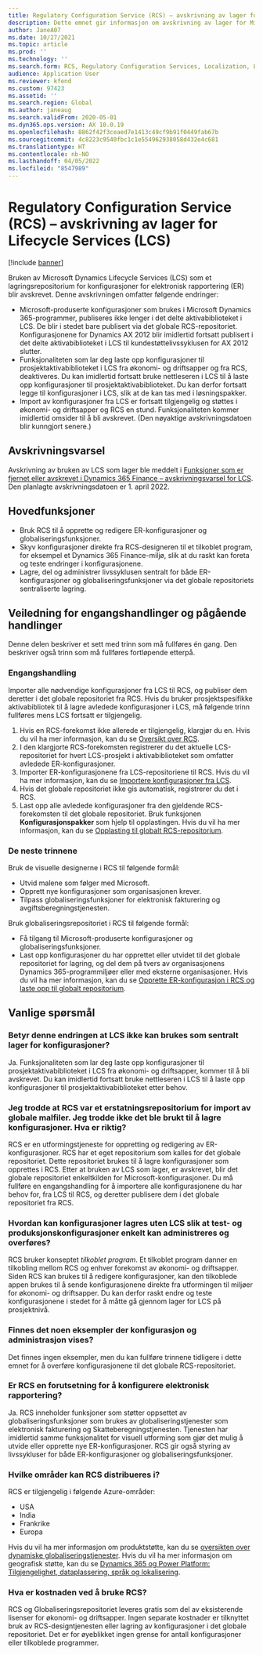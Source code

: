 ```yaml
---
title: Regulatory Configuration Service (RCS) – avskrivning av lager for Lifecycle Services (LCS)
description: Dette emnet gir informasjon om avskrivning av lager for Microsoft Dynamics Lifecycle Services (LCS) som er planlagt som en del av utrullingen av det globale repositoriet for Regulatory Configuration Service (RCS).
author: JaneA07
ms.date: 10/27/2021
ms.topic: article
ms.prod: ''
ms.technology: ''
ms.search.form: RCS, Regulatory Configuration Services, Localization, LCS storage, LCS storage deprecation
audience: Application User
ms.reviewer: kfend
ms.custom: 97423
ms.assetid: ''
ms.search.region: Global
ms.author: janeaug
ms.search.validFrom: 2020-05-01
ms.dyn365.ops.version: AX 10.0.19
ms.openlocfilehash: 8862f42f3ceaed7e1413c49cf9b91f0449fab67b
ms.sourcegitcommit: 4c8223c9540fbc1c1e554962938058d432e4c681
ms.translationtype: HT
ms.contentlocale: nb-NO
ms.lasthandoff: 04/05/2022
ms.locfileid: "8547989"
---
```

# <a name="regulatory-configuration-service-rcs--lifecycle-services-lcs-storage-deprecation"></a>Regulatory Configuration Service (RCS) – avskrivning av lager for Lifecycle Services (LCS)

[!include [banner](../includes/banner.md)]

Bruken av Microsoft Dynamics Lifecycle Services (LCS) som et lagringsrepositorium for konfigurasjoner for elektronisk rapportering (ER) blir avskrevet. Denne avskrivningen omfatter følgende endringer:

- Microsoft-produserte konfigurasjoner som brukes i Microsoft Dynamics 365-programmer, publiseres ikke lenger i det delte aktivabiblioteket i LCS. De blir i stedet bare publisert via det globale RCS-repositoriet. Konfigurasjonene for Dynamics AX 2012 blir imidlertid fortsatt publisert i det delte aktivabiblioteket i LCS til kundestøttelivssyklusen for AX 2012 slutter.
- Funksjonaliteten som lar deg laste opp konfigurasjoner til prosjektaktivabiblioteket i LCS fra økonomi- og driftsapper og fra RCS, deaktiveres. Du kan imidlertid fortsatt bruke nettleseren i LCS til å laste opp konfigurasjoner til prosjektaktivabiblioteket. Du kan derfor fortsatt legge til konfigurasjoner i LCS, slik at de kan tas med i løsningspakker.
- Import av konfigurasjoner fra LCS er fortsatt tilgjengelig og støttes i økonomi- og driftsapper og RCS en stund. Funksjonaliteten kommer imidlertid omsider til å bli avskrevet. (Den nøyaktige avskrivningsdatoen blir kunngjort senere.)

## <a name="deprecation-notice"></a>Avskrivningsvarsel

Avskrivning av bruken av LCS som lager ble meddelt i [Funksjoner som er fjernet eller avskrevet i Dynamics 365 Finance – avskrivningsvarsel for LCS](../get-started/removed-deprecated-features-finance.md#features-removed-or-deprecated-in-the-finance-10017-release). Den planlagte avskrivningsdatoen er 1. april 2022.

## <a name="key-features"></a>Hovedfunksjoner

- Bruk RCS til å opprette og redigere ER-konfigurasjoner og globaliseringsfunksjoner.
- Skyv konfigurasjoner direkte fra RCS-designeren til et tilkoblet program, for eksempel et Dynamics 365 Finance-miljø, slik at du raskt kan foreta og teste endringer i konfigurasjonene.
- Lagre, del og administrer livssyklusen sentralt for både ER-konfigurasjoner og globaliseringsfunksjoner via det globale repositoriets sentraliserte lagring.

## <a name="guidance-for-one-time-and-ongoing-actions"></a>Veiledning for engangshandlinger og pågående handlinger

Denne delen beskriver et sett med trinn som må fullføres én gang. Den beskriver også trinn som må fullføres fortløpende etterpå.

### <a name="one-time-action"></a>Engangshandling

Importer alle nødvendige konfigurasjoner fra LCS til RCS, og publiser dem deretter i det globale repositoriet fra RCS. Hvis du bruker prosjektspesifikke aktivabibliotek til å lagre avledede konfigurasjoner i LCS, må følgende trinn fullføres mens LCS fortsatt er tilgjengelig.

1. Hvis en RCS-forekomst ikke allerede er tilgjengelig, klargjør du en. Hvis du vil ha mer informasjon, kan du se [Oversikt over RCS](rcs-overview.md).
2. I den klargjorte RCS-forekomsten registrerer du det aktuelle LCS-repositoriet for hvert LCS-prosjekt i aktivabiblioteket som omfatter avledede ER-konfigurasjoner.
3. Importer ER-konfigurasjonene fra LCS-repositoriene til RCS. Hvis du vil ha mer informasjon, kan du se [Importere konfigurasjoner fra LCS](/dynamics365/fin-ops-core/dev-itpro/analytics/tasks/er-import-configuration-lifecycle-services).
4. Hvis det globale repositoriet ikke gis automatisk, registrerer du det i RCS.
5. Last opp alle avledede konfigurasjoner fra den gjeldende RCS-forekomsten til det globale repositoriet. Bruk funksjonen **Konfigurasjonspakker** som hjelp til opplastingen. Hvis du vil ha mer informasjon, kan du se [Opplasting til globalt RCS-repositorium](rcs-global-repo-upload.md).

### <a name="going-forward"></a>De neste trinnene

Bruk de visuelle designerne i RCS til følgende formål:

- Utvid malene som følger med Microsoft.
- Opprett nye konfigurasjoner som organisasjonen krever.
- Tilpass globaliseringsfunksjoner for elektronisk fakturering og avgiftsberegningstjenesten.

Bruk globaliseringsrepositoriet i RCS til følgende formål:

- Få tilgang til Microsoft-produserte konfigurasjoner og globaliseringsfunksjoner.
- Last opp konfigurasjoner du har opprettet eller utvidet til det globale repositoriet for lagring, og del dem på tvers av organisasjonens Dynamics 365-programmiljøer eller med eksterne organisasjoner. Hvis du vil ha mer informasjon, kan du se [Opprette ER-konfigurasjon i RCS og laste opp til globalt repositorium](rcs-global-repo-upload.md).

## <a name="frequently-asked-questions"></a>Vanlige spørsmål

### <a name="does-this-change-mean-that-lcs-cant-be-used-as-central-storage-for-configurations"></a>Betyr denne endringen at LCS ikke kan brukes som sentralt lager for konfigurasjoner?

Ja. Funksjonaliteten som lar deg laste opp konfigurasjoner til prosjektaktivabiblioteket i LCS fra økonomi- og driftsapper, kommer til å bli avskrevet. Du kan imidlertid fortsatt bruke nettleseren i LCS til å laste opp konfigurasjoner til prosjektaktivabiblioteket etter behov.

### <a name="i-thought-that-rcs-was-a-replacement-repository-for-importing-global-template-files-i-didnt-think-that-its-used-to-store-configurations-which-is-correct"></a>Jeg trodde at RCS var et erstatningsrepositorium for import av globale malfiler. Jeg trodde ikke det ble brukt til å lagre konfigurasjoner. Hva er riktig?

RCS er en utformingstjeneste for oppretting og redigering av ER-konfigurasjoner. RCS har et eget repositorium som kalles for det globale repositoriet. Dette repositoriet brukes til å lagre konfigurasjoner som opprettes i RCS. Etter at bruken av LCS som lager, er avskrevet, blir det globale repositoriet enkeltkilden for Microsoft-konfigurasjoner. Du må fullføre en engangshandling for å importere alle konfigurasjonene du har behov for, fra LCS til RCS, og deretter publisere dem i det globale repositoriet fra RCS.

### <a name="without-lcs-what-is-the-suggested-way-to-store-configurations-so-that-test-and-production-configurations-can-easily-be-managed-and-transferred"></a>Hvordan kan konfigurasjoner lagres uten LCS slik at test- og produksjonskonfigurasjoner enkelt kan administreres og overføres?

RCS bruker konseptet *tilkoblet program*. Et tilkoblet program danner en tilkobling mellom RCS og enhver forekomst av økonomi- og driftsapper. Siden RCS kan brukes til å redigere konfigurasjoner, kan den tilkoblede appen brukes til å sende konfigurasjonene direkte fra utformingen til miljøer for økonomi- og driftsapper. Du kan derfor raskt endre og teste konfigurasjonene i stedet for å måtte gå gjennom lager for LCS på prosjektnivå.

### <a name="are-there-any-examples-that-show-the-setup-and-management"></a>Finnes det noen eksempler der konfigurasjon og administrasjon vises?

Det finnes ingen eksempler, men du kan fullføre trinnene tidligere i dette emnet for å overføre konfigurasjonene til det globale RCS-repositoriet.

### <a name="is-rcs-a-prerequisite-to-configure-electronic-reporting"></a>Er RCS en forutsetning for å konfigurere elektronisk rapportering?

Ja. RCS inneholder funksjoner som støtter oppsettet av globaliseringsfunksjoner som brukes av globaliseringstjenester som elektronisk fakturering og Skatteberegningstjenesten. Tjenesten har imidlertid samme funksjonalitet for visuell utforming som gjør det mulig å utvide eller opprette nye ER-konfigurasjoner. RCS gir også styring av livssykluser for både ER-konfigurasjoner og globaliseringsfunksjoner.

### <a name="which-regions-can-rcs-be-deployed-in"></a>Hvilke områder kan RCS distribueres i?

RCS er tilgjengelig i følgende Azure-områder:

- USA
- India
- Frankrike
- Europa

Hvis du vil ha mer informasjon om produktstøtte, kan du se [oversikten over dynamiske globaliseringstjenester](globalization-services-overview.md). Hvis du vil ha mer informasjon om geografisk støtte, kan du se [Dynamics 365 og Power Platform: Tilgjengelighet, dataplassering, språk og lokalisering](https://aka.ms/rcs/D365Productavailabilityguide).

### <a name="whats-the-cost-of-using-rcs"></a>Hva er kostnaden ved å bruke RCS?

RCS og Globaliseringsrepositoriet leveres gratis som del av eksisterende lisenser for økonomi- og driftsapper. Ingen separate kostnader er tilknyttet bruk av RCS-designtjenesten eller lagring av konfigurasjoner i det globale repositoriet. Det er for øyeblikket ingen grense for antall konfigurasjoner eller tilkoblede programmer.